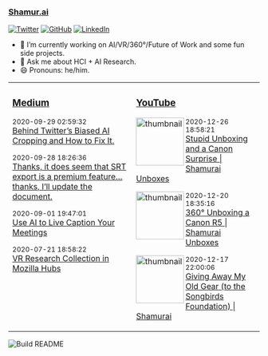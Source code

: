 ### [Shamur.ai](https://shamur.ai)
<a href="https://twitter.com/ayman"><img src="https://img.shields.io/twitter/follow/ayman?label=Twitter&style=social" alt="Twitter"></a>
<a href="https://github.com/ayman"><img src="https://img.shields.io/github/followers/ayman.svg?label=GitHub&style=social" alt="GitHub"></a>
<a href="https://www.linkedin.com/in/aymans"><img src="https://img.shields.io/badge/LinkedIn--_.svg?style=social&logo=linkedin" alt="LinkedIn"></a>

- 🔭 I’m currently working on AI/VR/360°/Future of Work and some fun side projects.
- 💬 Ask me about HCI + AI Research.
- 😄 Pronouns: he/him.


<table>
<tr>
<td valign="top" width="33%">

### [Medium](https://medium.com/@ayman)
<!-- medium starts -->
<p><sub>2020-09-29 02:59:32</sub> <br /> <a href='https://medium.com/swlh/behind-twitters-biased-ai-cropping-and-how-to-fix-it-c0bff96c8d3e?source=rss-fee698eab874------2'>Behind Twitter’s Biased AI Cropping and How to Fix It.</a> </p>
<p><sub>2020-09-28 18:26:36</sub> <br /> <a href='https://medium.com/@ayman/thanks-it-does-seem-that-srt-export-is-a-premium-feature-thanks-ill-update-the-dock-3a3ad4f2d503?source=rss-fee698eab874------2'>Thanks, it does seem that SRT export is a premium feature…thanks, I’ll update the document.</a> </p>
<p><sub>2020-09-01 19:47:01</sub> <br /> <a href='https://medium.com/swlh/use-ai-to-live-caption-your-meetings-14e4a2d2da3a?source=rss-fee698eab874------2'>Use AI to Live Caption Your Meetings</a> </p>
<p><sub>2020-07-21 18:58:22</sub> <br /> <a href='https://medium.com/@ayman/vr-research-in-mozilla-hubs-63fd3002eedf?source=rss-fee698eab874------2'>VR Research Collection in Mozilla Hubs</a> </p>
<!-- medium ends -->

</td>
<td valign="top" width="34%">

### [YouTube](https://www.youtube.com/channel/UCLwPj90ORTlgIo4Qrnt5N1w?view_as=subscriber)
<!-- youtube starts -->
<div style='clear: both;'> <p><img alt='thumbnail' src='https://i3.ytimg.com/vi/fM8wbJ_oVxc/hqdefault.jpg'  width='96' align='left' /> <sub>2020-12-26 18:58:21</sub><br /> <a href='https://www.youtube.com/watch?v=fM8wbJ_oVxc'>Stupid Unboxing and a Canon Surprise | Shamurai Unboxes</a></p></div>
<div style='clear: both;'> <p><img alt='thumbnail' src='https://i2.ytimg.com/vi/qd381INPOxU/hqdefault.jpg'  width='96' align='left' /> <sub>2020-12-20 18:35:16</sub><br /> <a href='https://www.youtube.com/watch?v=qd381INPOxU'>360° Unboxing a Canon R5 | Shamurai Unboxes</a></p></div>
<div style='clear: both;'> <p><img alt='thumbnail' src='https://i1.ytimg.com/vi/PXCWPU6z3UY/hqdefault.jpg'  width='96' align='left' /> <sub>2020-12-17 22:00:06</sub><br /> <a href='https://www.youtube.com/watch?v=PXCWPU6z3UY'>Giving Away My Old Gear (to the Songbirds Foundation) | Shamurai</a></p></div>
<!-- youtube ends -->
<div style='clear: both;'></div>
</td>
</tr>
</table>

![Build README](https://github.com/ayman/ayman/workflows/Build%20README/badge.svg)

<!--
**ayman/ayman** is a ✨ _special_ ✨ repository because its `README.md` (this file) appears on your GitHub profile.

Here are some ideas to get you started:

- 🔭 I’m currently working on ...
- 🌱 I’m currently learning ...
- 👯 I’m looking to collaborate on ...
- 🤔 I’m looking for help with ...
- 💬 Ask me about ...
- 📫 How to reach me: ...
- 😄 Pronouns: ...
- ⚡ Fun fact: ...
-->

